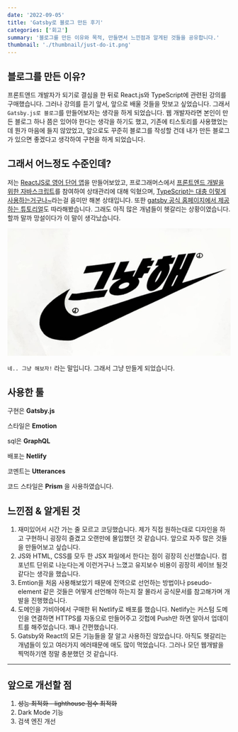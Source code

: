 ```yaml
---
date: '2022-09-05'
title: 'Gatsby로 블로그 만든 후기'
categories: ['회고']
summary: '블로그를 만든 이유와 목적, 만들면서 느낀점과 알게된 것들을 공유합니다.'
thumbnail: './thumbnail/just-do-it.png'
---
```


## 블로그를 만든 이유?

프론트앤드 개발자가 되기로 결심을 한 뒤로 React.js와 TypeScript에 관련된 강의를 구매했습니다. 그러나 강의를 듣기 앞서, 앞으로 배울 것들을 맛보고 싶었습니다. 그래서 `Gatsby.js로 블로그`를 만들어보자는 생각을 하게 되었습니다. 웹 개발자라면 본인이 만든 블로그 하나 쯤은 있어야 한다는 생각을 하기도 했고, 기존에 티스토리를 사용했었는데 뭔가 마음에 들지 않았었고, 앞으로도 꾸준히 블로그를 작성할 건데 내가 만든 블로그가 있으면 좋겠다고 생각하여 구현을 하게 되었습니다.

## 그래서 어느정도 수준인데?

저는 [ReactJS로 영어 단어 앱](https://www.youtube.com/playlist?list=PLZKTXPmaJk8J_fHAzPLH8CJ_HO_M33e7-)을 만들어보았고, 프로그래머스에서 [프론트엔드 개발을 위한 자바스크립트](https://school.programmers.co.kr/learn/courses/14723)를 참여하여 상태관리에 대해 익혔으며, [TypeScript는 대충 이렇게 사용하는거구나~](https://www.youtube.com/playlist?list=PLZKTXPmaJk8KhKQ_BILr1JKCJbR0EGlx0)라는걸 음미만 해본 상태입니다. 또한 [gatsby 공식 홈페이지에서 제공하는 튜토리얼](https://www.gatsbyjs.com/docs/tutorial/)도 따라해봤습니다. 그래도 아직 많은 개념들이 헷갈리는 상황이였습니다. 할까 말까 망설이다가 이 말이 생각났습니다.

<p align="center">
<img src="./images/20220905/just-do-it.png" alt="just do it image">
</p>

`네.. 그냥 해보자!` 라는 말입니다. 그래서 그냥 만들게 되었습니다.

## 사용한 툴

구현은 **Gatsby.js**

스타일은 **Emotion**

sql은 **GraphQL**

배포는 **Netlify**

코멘트는 **Utterances**

코드 스타일은 **Prism** 을 사용하였습니다.

## 느낀점 & 알게된 것

1. 재미있어서 시간 가는 줄 모르고 코딩했습니다. 제가 직접 원하는대로 디자인을 하고 구현하니 굉장히 즐겼고 오랜만에 몰입했던 것 같습니다. 앞으로 자주 많은 것들을 만들어보고 싶습니다.
2. JS와 HTML, CSS를 모두 한 JSX 파일에서 한다는 점이 굉장히 신선했습니다. 컴포넌트 단위로 나눈다는게 이런거구나 느꼈고 유지보수 비용이 굉장히 세이브 될것 같다는 생각을 했습니다.
3. Emtion을 처음 사용해보았기 때문에 전역으로 선언하는 방법이나 pseudo-element 같은 것들은 어떻게 선언해야 하는지 잘 몰라서 공식문서를 참고해가며 개발을 진행했습니다.
4. 도메인을 가비아에서 구매한 뒤 Netlify로 배포를 했습니다. Netlify는 커스텀 도메인을 연결하면 HTTPS를 자동으로 만들어주고 깃헙에 Push만 하면 알아서 업데이트를 해주었습니다. 꽤나 간편했습니다.
5. Gatsby와 React의 모든 기능들을 잘 알고 사용하진 않았습니다. 아직도 헷갈리는 개념들이 있고 여러가지 에러때문에 애도 많이 먹었습니다. 그러나 모던 웹개발을 찍먹하기엔 정말 충분했던 것 같습니다.

---

## 앞으로 개선할 점

1. ~~성능 최적화 - lighthouse 점수 최적화~~
2. Dark Mode 기능
3. 검색 엔진 개선
